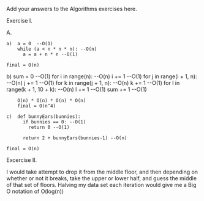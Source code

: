 Add your answers to the Algorithms exercises here.

Exercise I.

A.

```
a)  a = 0  --O(1)
    while (a < n * n * n): --O(n)
      a = a + n * n --O(1)
```
    final = O(n)
 
b)  sum = 0 --O(1)
    for i in range(n): --O(n)
      i += 1 --O(1)
      for j in range(i + 1, n): --O(n)
        j += 1 --O(1)
        for k in range(j + 1, n): --O(n)
          k += 1 --O(1)
          for l in range(k + 1, 10 + k): --O(n)
            l += 1 --O(1)
            sum += 1 --O(1)
```
    O(n) * O(n) * O(n) * O(n) 
    final = O(n^4) 

c)  def bunnyEars(bunnies):
      if bunnies == 0: --O(1)
        return 0 --O(1)

      return 2 + bunnyEars(bunnies-1) --O(n)
```
    final = O(n)


Excercise II.

I would take attempt to drop it from the middle floor, and then depending on whether or not it breaks, take the upper or lower half, and guess the middle of that set of floors.  Halving my data set each iteration would give me a Big O notation of O(log(n))

